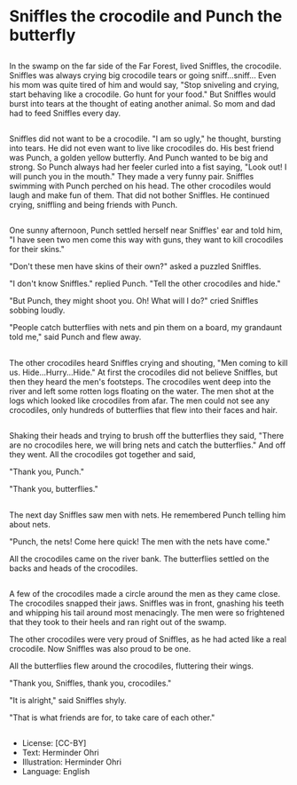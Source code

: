 # Sniffles the crocodile and Punch the butterfly

##
In the swamp on the far side of the Far Forest, lived Sniffles, the
crocodile. Sniffles was always crying big crocodile tears or going
sniff...sniff... Even his mom was quite tired of him and would say,
"Stop sniveling and crying, start behaving like a crocodile. Go hunt
for your food." But Sniffles would burst into tears at the thought of
eating another animal. So mom and dad had to feed Sniffles every
day.

##
Sniffles did not want to be a crocodile. "I am so ugly," he thought,
bursting into tears. He did not even want to live like crocodiles do.
His best friend was Punch, a golden yellow butterfly. And Punch
wanted to be big and strong. So Punch always had her feeler
curled into a fist saying, "Look out! I will punch you in the mouth."
They made a very funny pair. Sniffles swimming with Punch
perched on his head. The other crocodiles would laugh and make
fun of them. That did not bother Sniffles. He continued crying,
sniffling and being friends with Punch.

##
One sunny afternoon, Punch settled herself near Sniffles' ear and
told him, "I have seen two men come this way with guns, they
want to kill crocodiles for their skins."

"Don't these men have skins of their own?" asked a puzzled
Sniffles.

"I don't know Sniffles." replied Punch. "Tell the other crocodiles and
hide."

"But Punch, they might shoot you. Oh! What will I do?" cried
Sniffles sobbing loudly.

"People catch butterflies with nets and pin them on a board, my
grandaunt told me," said Punch and flew away.

##
The other crocodiles heard Sniffles crying and shouting, "Men
coming to kill us. Hide...Hurry...Hide." At first the crocodiles did not
believe Sniffles, but then they heard the men's footsteps.
The crocodiles went deep into the river and left some rotten logs
floating on the water. The men shot at the logs which looked like
crocodiles from afar. The men could not see any crocodiles, only
hundreds of butterflies that flew into their faces and hair.

##
Shaking their heads and trying to brush off the
butterflies they said, "There are no crocodiles here,
we will bring nets and catch the butterflies." And off
they went. All the crocodiles got together and said,

"Thank you, Punch."

"Thank you, butterflies."

##
The next day Sniffles saw men with nets. He
remembered Punch telling him about nets.

"Punch, the nets! Come here quick! The men with
the nets have come."

All the crocodiles came on the river bank. The
butterflies settled on the backs and heads of the
crocodiles.

##
A few of the crocodiles made a circle around the men as they
came close. The crocodiles snapped their jaws. Sniffles was in
front, gnashing his teeth and whipping his tail around most
menacingly. The men were so frightened that they took to their
heels and ran right out of the swamp.

The other crocodiles were very proud of Sniffles, as he had acted
like a real crocodile. Now Sniffles was also proud to be one.

All the butterflies flew around the crocodiles, fluttering their wings.

"Thank you, Sniffles, thank you, crocodiles."

"It is alright," said Sniffles shyly.

"That is what friends are for, to take care of each other."

##
* License: [CC-BY]
* Text: Herminder Ohri
* Illustration: Herminder Ohri
* Language: English
